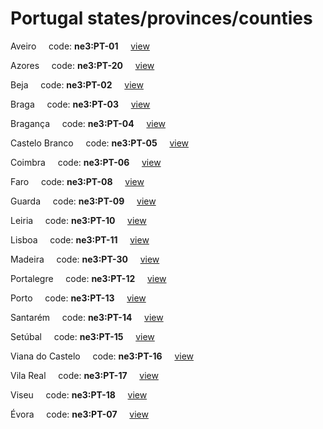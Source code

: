 # Portugal states/provinces/counties
Aveiro&nbsp;&nbsp;&nbsp;&nbsp;&nbsp;code: **ne3:PT-01**&nbsp;&nbsp;&nbsp;&nbsp;&nbsp;[view](../../export/geojson/medium/ne3/pt/01.geojson)&nbsp;&nbsp;&nbsp;&nbsp;&nbsp;


Azores&nbsp;&nbsp;&nbsp;&nbsp;&nbsp;code: **ne3:PT-20**&nbsp;&nbsp;&nbsp;&nbsp;&nbsp;[view](../../export/geojson/medium/ne3/pt/20.geojson)&nbsp;&nbsp;&nbsp;&nbsp;&nbsp;


Beja&nbsp;&nbsp;&nbsp;&nbsp;&nbsp;code: **ne3:PT-02**&nbsp;&nbsp;&nbsp;&nbsp;&nbsp;[view](../../export/geojson/medium/ne3/pt/02.geojson)&nbsp;&nbsp;&nbsp;&nbsp;&nbsp;


Braga&nbsp;&nbsp;&nbsp;&nbsp;&nbsp;code: **ne3:PT-03**&nbsp;&nbsp;&nbsp;&nbsp;&nbsp;[view](../../export/geojson/medium/ne3/pt/03.geojson)&nbsp;&nbsp;&nbsp;&nbsp;&nbsp;


Bragança&nbsp;&nbsp;&nbsp;&nbsp;&nbsp;code: **ne3:PT-04**&nbsp;&nbsp;&nbsp;&nbsp;&nbsp;[view](../../export/geojson/medium/ne3/pt/04.geojson)&nbsp;&nbsp;&nbsp;&nbsp;&nbsp;


Castelo Branco&nbsp;&nbsp;&nbsp;&nbsp;&nbsp;code: **ne3:PT-05**&nbsp;&nbsp;&nbsp;&nbsp;&nbsp;[view](../../export/geojson/medium/ne3/pt/05.geojson)&nbsp;&nbsp;&nbsp;&nbsp;&nbsp;


Coimbra&nbsp;&nbsp;&nbsp;&nbsp;&nbsp;code: **ne3:PT-06**&nbsp;&nbsp;&nbsp;&nbsp;&nbsp;[view](../../export/geojson/medium/ne3/pt/06.geojson)&nbsp;&nbsp;&nbsp;&nbsp;&nbsp;


Faro&nbsp;&nbsp;&nbsp;&nbsp;&nbsp;code: **ne3:PT-08**&nbsp;&nbsp;&nbsp;&nbsp;&nbsp;[view](../../export/geojson/medium/ne3/pt/08.geojson)&nbsp;&nbsp;&nbsp;&nbsp;&nbsp;


Guarda&nbsp;&nbsp;&nbsp;&nbsp;&nbsp;code: **ne3:PT-09**&nbsp;&nbsp;&nbsp;&nbsp;&nbsp;[view](../../export/geojson/medium/ne3/pt/09.geojson)&nbsp;&nbsp;&nbsp;&nbsp;&nbsp;


Leiria&nbsp;&nbsp;&nbsp;&nbsp;&nbsp;code: **ne3:PT-10**&nbsp;&nbsp;&nbsp;&nbsp;&nbsp;[view](../../export/geojson/medium/ne3/pt/10.geojson)&nbsp;&nbsp;&nbsp;&nbsp;&nbsp;


Lisboa&nbsp;&nbsp;&nbsp;&nbsp;&nbsp;code: **ne3:PT-11**&nbsp;&nbsp;&nbsp;&nbsp;&nbsp;[view](../../export/geojson/medium/ne3/pt/11.geojson)&nbsp;&nbsp;&nbsp;&nbsp;&nbsp;


Madeira&nbsp;&nbsp;&nbsp;&nbsp;&nbsp;code: **ne3:PT-30**&nbsp;&nbsp;&nbsp;&nbsp;&nbsp;[view](../../export/geojson/medium/ne3/pt/30.geojson)&nbsp;&nbsp;&nbsp;&nbsp;&nbsp;


Portalegre&nbsp;&nbsp;&nbsp;&nbsp;&nbsp;code: **ne3:PT-12**&nbsp;&nbsp;&nbsp;&nbsp;&nbsp;[view](../../export/geojson/medium/ne3/pt/12.geojson)&nbsp;&nbsp;&nbsp;&nbsp;&nbsp;


Porto&nbsp;&nbsp;&nbsp;&nbsp;&nbsp;code: **ne3:PT-13**&nbsp;&nbsp;&nbsp;&nbsp;&nbsp;[view](../../export/geojson/medium/ne3/pt/13.geojson)&nbsp;&nbsp;&nbsp;&nbsp;&nbsp;


Santarém&nbsp;&nbsp;&nbsp;&nbsp;&nbsp;code: **ne3:PT-14**&nbsp;&nbsp;&nbsp;&nbsp;&nbsp;[view](../../export/geojson/medium/ne3/pt/14.geojson)&nbsp;&nbsp;&nbsp;&nbsp;&nbsp;


Setúbal&nbsp;&nbsp;&nbsp;&nbsp;&nbsp;code: **ne3:PT-15**&nbsp;&nbsp;&nbsp;&nbsp;&nbsp;[view](../../export/geojson/medium/ne3/pt/15.geojson)&nbsp;&nbsp;&nbsp;&nbsp;&nbsp;


Viana do Castelo&nbsp;&nbsp;&nbsp;&nbsp;&nbsp;code: **ne3:PT-16**&nbsp;&nbsp;&nbsp;&nbsp;&nbsp;[view](../../export/geojson/medium/ne3/pt/16.geojson)&nbsp;&nbsp;&nbsp;&nbsp;&nbsp;


Vila Real&nbsp;&nbsp;&nbsp;&nbsp;&nbsp;code: **ne3:PT-17**&nbsp;&nbsp;&nbsp;&nbsp;&nbsp;[view](../../export/geojson/medium/ne3/pt/17.geojson)&nbsp;&nbsp;&nbsp;&nbsp;&nbsp;


Viseu&nbsp;&nbsp;&nbsp;&nbsp;&nbsp;code: **ne3:PT-18**&nbsp;&nbsp;&nbsp;&nbsp;&nbsp;[view](../../export/geojson/medium/ne3/pt/18.geojson)&nbsp;&nbsp;&nbsp;&nbsp;&nbsp;


Évora&nbsp;&nbsp;&nbsp;&nbsp;&nbsp;code: **ne3:PT-07**&nbsp;&nbsp;&nbsp;&nbsp;&nbsp;[view](../../export/geojson/medium/ne3/pt/07.geojson)&nbsp;&nbsp;&nbsp;&nbsp;&nbsp;


